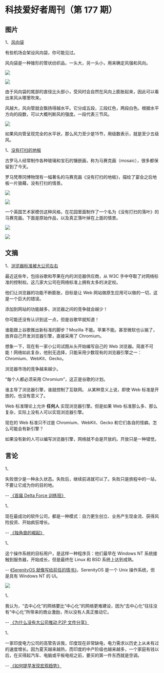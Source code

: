 # 科技爱好者周刊（第 177 期）

## 图片

1、[风向袋](https://datagenetics.com/blog/july22021/index.html)

有些机场会架设风向袋，你可能见过。

风向袋是一种锥形的管状纺织品，一头大，另一头小，用来确定风强和风向。

![](https://cdn.beekka.com/blogimg/asset/202107/bg2021072705.jpg)

![](https://cdn.beekka.com/blogimg/asset/202107/bg2021072707.jpg)

由于风向袋的尾部的直径比头部小，受风时会自然在风向上膨胀起来，因此可以看出来风从哪里吹来。

风越大，风向管就会飘扬得越水平。它分成五段，三段红色，两段白色。根据水平方向的段数，可以大概判断风的强度。一段代表三节风。

![](https://cdn.beekka.com/blogimg/asset/202107/bg2021072706.jpg)

如果风向管呈现完全的水平状，那么风力至少是15节，用级数表示，就是至少五级风。

1、[没有打扫的地板](https://helenmilesmosaics.org/mosaics-miscellaneous/unswept-floor-mosaic/)

古罗马人经常制作各种玻璃和宝石的镶嵌画，称为马赛克画（mosaic），很多都保留到了今天。

罗马梵蒂冈博物馆有一幅著名的马赛克画《没有打扫的地板》，描绘了宴会之后地板一片狼藉，没有打扫的情景。

![](https://cdn.beekka.com/blogimg/asset/202107/bg2021072502.jpg)

![](https://cdn.beekka.com/blogimg/asset/202107/bg2021072503.jpg)

一个英国艺术家模仿这种风格，在花园里面制作了一个名为《没有打扫的落叶》的马赛克画。下面是原始作品，以及真正落叶掉在上面的情景。

![](https://cdn.beekka.com/blogimg/asset/202107/bg2021072504.jpg)

![](https://cdn.beekka.com/blogimg/asset/202107/bg2021072505.jpg)

## 文摘

1、[浏览器标准被大公司左右](https://threadreaderapp.com/thread/1421078387376918529.html)

最近这些年，包括谷歌和苹果在内的浏览器供应商，从 W3C 手中夺取了对网络标准的控制权。这几家大公司在网络标准上拥有太多的决定权。
 
他们让浏览器的功能不断膨胀，目标是让 Web 网站做原生应用可以做的一切，这是一个巨大的错误。 

添加到网站的功能越多，浏览器之间的竞争就会越少！

你可能还没有认识到这一点，但是谷歌早就知道！

谁能跟上谷歌推出新标准的脚步？Mozilla 不能。苹果不能。甚至微软也认输了，放弃自己开发浏览器引擎，直接采用了 Chromium。
 
想象一下，现在有一家小公司试图从头开始编写自己的 Web 浏览器。简直不可能！网络如此复杂，他别无选择，只能采用少数现有的浏览器引擎之一：Chromium、WebKit、Gecko。

浏览器市场的竞争越来越少。 

“每个人都必须采用 Chromium”，这正是谷歌的计划。

谁主导了浏览器引擎，谁就控制了互联网。 从某种意义上说，即使 Web 标准是开放的，也没有意义了。

Web 标准理论上允许 **任何人** 实现浏览器引擎。但是如果 Web 标准那么多、那么复杂，实际上没有人可以实现浏览器引擎。 

现在的 Web 标准只不过是 Chromium、WebKit、Gecko 和它们各自的怪癖。怎么可能会有新引擎？ 

如果没有新的人可以编写浏览器引擎，网络就不会是开放的。开放只是一种错觉。 

## 言论

1、

失败很少是一种永久状态。失败后，继续前进就可以了。失败只是旅程中的一站，不要让它成为你的目的地。

-- [《首届 Delta Force 训练班》](https://historyofyesterday.com/the-first-delta-force-trainee-class-fc46a131fea2)

1、

现在最成功的软件公司，都是一种模式：自力更生创立、业务产生现金流、获得风险投资、开始疯狂增长。

-- [《独角兽的崛起》](https://www.nothingventured.com/the-rise-of-the-one-person-unicorn/)

1、

这个操作系统的目标用户，是这样一种程序员：他们最早在 Windows NT 系统接触到服务器，开始成长，但是最终在 Linux 和 BSD 系统上达到成熟。

-- [《SerenityOS 就像写给前任的情书》](https://arstechnica.com/gadgets/2021/08/not-a-linux-distro-review-serenityos-is-a-unix-y-love-letter-to-the-90s/)，SerenityOS 是一个 Unix 操作系统，但是具有 Windows NT 的 UI。

![](https://cdn.beekka.com/blogimg/asset/202108/bg2021081903.jpg)

1、

我认为，“去中心化”的网络要比“中心化”的网络更难建设，因为“去中心化”往往没有“中心化”所带来的商业激励，所以没有人真正推动它。

-- [《为什么没有大公司推动 P2P 文件分享》](https://blog.cfelde.com/2021/08/sharing-files-without-terms-and-conditions/)

1、

一家印度电力公司的高管告诉我，印度现在非常缺电，电力需求以历史上从未有过的速度增长。因为夏天越来越热，而印度的中产阶级也越来越多，一个家庭有钱以后，在买得起汽车、电脑或平板电视之前，要买的第一件东西就是空调。

-- [《如何提早发现宏观趋势》](https://www.fastcompany.com/90667124/how-to-spot-tomorrows-macrotrends-before-they-change-everything)